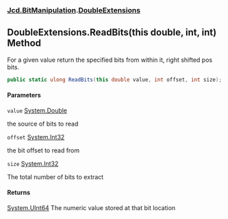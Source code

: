 ### [Jcd.BitManipulation](Jcd.BitManipulation.md 'Jcd.BitManipulation').[DoubleExtensions](Jcd.BitManipulation.DoubleExtensions.md 'Jcd.BitManipulation.DoubleExtensions')

## DoubleExtensions.ReadBits(this double, int, int) Method

For a given value return the specified bits from within it, right shifted pos bits.

```csharp
public static ulong ReadBits(this double value, int offset, int size);
```

#### Parameters

<a name='Jcd.BitManipulation.DoubleExtensions.ReadBits(thisdouble,int,int).value'></a>

`value` [System.Double](https://docs.microsoft.com/en-us/dotnet/api/System.Double 'System.Double')

the source of bits to read

<a name='Jcd.BitManipulation.DoubleExtensions.ReadBits(thisdouble,int,int).offset'></a>

`offset` [System.Int32](https://docs.microsoft.com/en-us/dotnet/api/System.Int32 'System.Int32')

the bit offset to read from

<a name='Jcd.BitManipulation.DoubleExtensions.ReadBits(thisdouble,int,int).size'></a>

`size` [System.Int32](https://docs.microsoft.com/en-us/dotnet/api/System.Int32 'System.Int32')

The total number of bits to extract

#### Returns

[System.UInt64](https://docs.microsoft.com/en-us/dotnet/api/System.UInt64 'System.UInt64')
The numeric value stored at that bit location